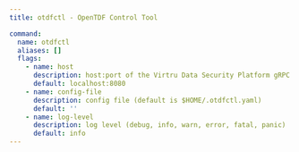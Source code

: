 ```yaml
---
title: otdfctl - OpenTDF Control Tool

command:
  name: otdfctl
  aliases: []
  flags:
    - name: host
      description: host:port of the Virtru Data Security Platform gRPC server
      default: localhost:8080
    - name: config-file
      description: config file (default is $HOME/.otdfctl.yaml)
      default: ''
    - name: log-level
      description: log level (debug, info, warn, error, fatal, panic)
      default: info
---
```

